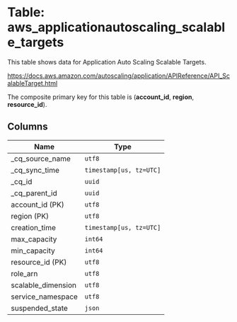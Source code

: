 # Table: aws_applicationautoscaling_scalable_targets

This table shows data for Application Auto Scaling Scalable Targets.

https://docs.aws.amazon.com/autoscaling/application/APIReference/API_ScalableTarget.html

The composite primary key for this table is (**account_id**, **region**, **resource_id**).

## Columns

| Name          | Type          |
| ------------- | ------------- |
|_cq_source_name|`utf8`|
|_cq_sync_time|`timestamp[us, tz=UTC]`|
|_cq_id|`uuid`|
|_cq_parent_id|`uuid`|
|account_id (PK)|`utf8`|
|region (PK)|`utf8`|
|creation_time|`timestamp[us, tz=UTC]`|
|max_capacity|`int64`|
|min_capacity|`int64`|
|resource_id (PK)|`utf8`|
|role_arn|`utf8`|
|scalable_dimension|`utf8`|
|service_namespace|`utf8`|
|suspended_state|`json`|